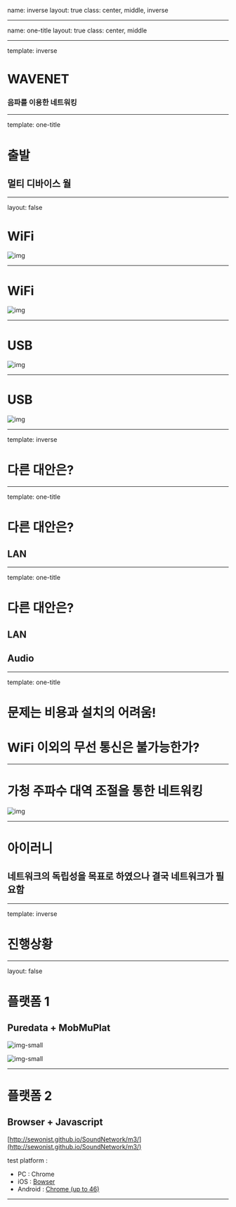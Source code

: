 name: inverse
layout: true
class: center, middle, inverse

---

name: one-title
layout: true
class: center, middle

---

template: inverse
# WAVENET
### 음파를 이용한 네트워킹 

---

template: one-title
# 출발
## 멀티 디바이스 월

---

layout: false

# WiFi

![img](data/2015/11/18/wifi01.jpg)

---

# WiFi

![img](data/2015/11/18/wifi02.jpg)

---

# USB

![img](data/2015/11/18/usb01.jpg)

---

# USB

![img](data/2015/11/18/usb02.jpg)

---

template: inverse

# 다른 대안은?

---

template: one-title

# 다른 대안은?
## LAN

---

template: one-title

# 다른 대안은?
## LAN
## Audio

---

template: one-title

# 문제는 비용과 설치의 어려움!
# WiFi 이외의 무선 통신은 불가능한가?

---

# 가청 주파수 대역 조절을 통한 네트워킹

![img](data/2015/11/18/wave.jpg)

---

# 아이러니

## 네트워크의 독립성을 목표로 하였으나 결국 네트워크가 필요함

---

template: inverse

# 진행상황

---

layout: false

# 플랫폼 1

## Puredata + MobMuPlat

![img-small](data/2015/11/18/pd01.png)

![img-small](data/2015/11/18/pd02.png)


---

# 플랫폼 2

## Browser + Javascript

[http://sewonist.github.io/SoundNetwork/m3/](http://sewonist.github.io/SoundNetwork/m3/)

test platform : 
- PC : Chrome
- iOS : [Bowser](https://itunes.apple.com/us/app/bowser/id560478358?mt=8)
- Android : [Chrome (up to 46)](https://play.google.com/store/apps/details?id=com.android.chrome&hl=en)


---

